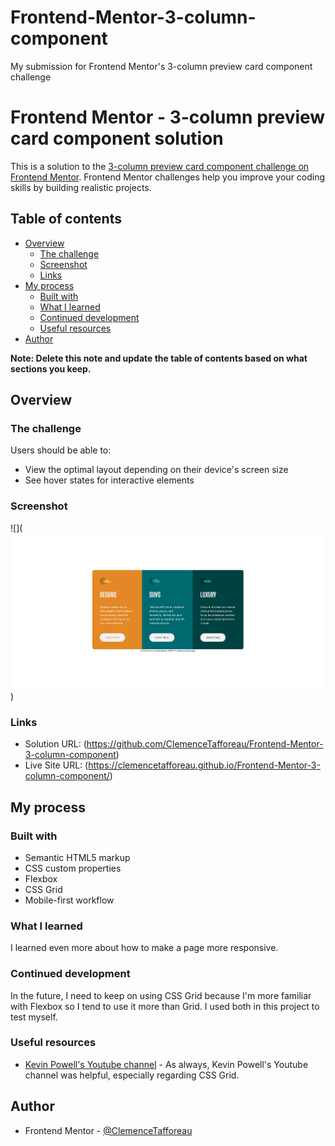 # Frontend-Mentor-3-column-component
My submission for Frontend Mentor's 3-column preview card component challenge

# Frontend Mentor - 3-column preview card component solution

This is a solution to the [3-column preview card component challenge on Frontend Mentor](https://www.frontendmentor.io/challenges/3column-preview-card-component-pH92eAR2-). Frontend Mentor challenges help you improve your coding skills by building realistic projects. 

## Table of contents

- [Overview](#overview)
  - [The challenge](#the-challenge)
  - [Screenshot](#screenshot)
  - [Links](#links)
- [My process](#my-process)
  - [Built with](#built-with)
  - [What I learned](#what-i-learned)
  - [Continued development](#continued-development)
  - [Useful resources](#useful-resources)
- [Author](#author)

**Note: Delete this note and update the table of contents based on what sections you keep.**

## Overview

### The challenge

Users should be able to:

- View the optimal layout depending on their device's screen size
- See hover states for interactive elements

### Screenshot

![](![Submission screenshot](screenshot.png))

### Links

- Solution URL: (https://github.com/ClemenceTafforeau/Frontend-Mentor-3-column-component)
- Live Site URL: (https://clemencetafforeau.github.io/Frontend-Mentor-3-column-component/)

## My process

### Built with

- Semantic HTML5 markup
- CSS custom properties
- Flexbox
- CSS Grid
- Mobile-first workflow

### What I learned

I learned even more about how to make a page more responsive.

### Continued development

In the future, I need to keep on using CSS Grid because I'm more familiar with Flexbox so I tend to use it more than Grid. I used both in this project to test myself.

### Useful resources

- [Kevin Powell's Youtube channel](https://www.youtube.com/channel/UCJZv4d5rbIKd4QHMPkcABCw) - As always, Kevin Powell's Youtube channel was helpful, especially regarding CSS Grid.

## Author

- Frontend Mentor - [@ClemenceTafforeau](https://www.frontendmentor.io/profile/ClemenceTafforeau)
